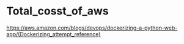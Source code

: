# Total_cosst_of_aws
https://aws.amazon.com/blogs/devops/dockerizing-a-python-web-app/(Dockerizing_attempt_reference)
